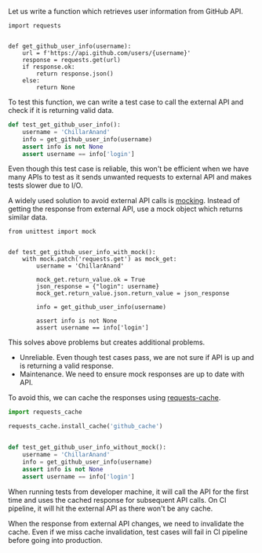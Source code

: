 <!--
.. title: Reliable Way To Test External APIs Without Mocking
.. slug: reliable-way-to-test-external-apis-without-mocking
.. date: 2018-04-08 21:21:21 UTC+05:30
.. tags: python, testing, django
.. category:
.. link:
.. description: Cache responses from external APIs for writing better integration tests.
.. type: text
-->


Let us write a function which retrieves user information from GitHub API.

```
import requests


def get_github_user_info(username):
    url = f'https://api.github.com/users/{username}'
    response = requests.get(url)
    if response.ok:
        return response.json()
    else:
        return None
```

To test this function, we can write a test case to call the external API and check if it is returning valid data.

```py
def test_get_github_user_info():
    username = 'ChillarAnand'
    info = get_github_user_info(username)
    assert info is not None
    assert username == info['login']
```

Even though this test case is reliable, this won't be efficient when we have many APIs to test as it sends unwanted requests to external API and makes tests slower due to I/O.

A widely used solution to avoid external API calls is [mocking](https://en.wikipedia.org/wiki/Mock_object). Instead of getting the response from external API, use a mock object which returns similar data.


```
from unittest import mock


def test_get_github_user_info_with_mock():
    with mock.patch('requests.get') as mock_get:
        username = 'ChillarAnand'

        mock_get.return_value.ok = True
        json_response = {"login": username}
        mock_get.return_value.json.return_value = json_response

        info = get_github_user_info(username)

        assert info is not None
        assert username == info['login']
```

This solves above problems but creates additional problems.

- Unreliable. Even though test cases pass, we are not sure if API is up and is returning a valid response.
- Maintenance. We need to ensure mock responses are up to date with API.

To avoid this, we can cache the responses using [requests-cache](https://pypi.python.org/pypi/requests-cache).

```py
import requests_cache

requests_cache.install_cache('github_cache')


def test_get_github_user_info_without_mock():
    username = 'ChillarAnand'
    info = get_github_user_info(username)
    assert info is not None
    assert username == info['login']
```

When running tests from developer machine, it will call the API for the first time and uses the cached response for subsequent API calls. On CI pipeline, it will hit the external API as there won't be any cache.

When the response from external API changes, we need to invalidate the cache. Even if we miss cache invalidation, test cases will fail in CI pipeline before going into production.
